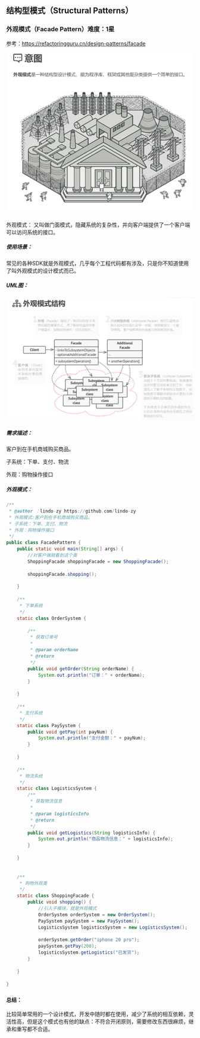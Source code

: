 ## 结构型模式（Structural Patterns）

### 外观模式（Facade Pattern）难度：1星

参考：https://refactoringguru.cn/design-patterns/facade

![1679824918518](1679824918518.png)

外观模式： 又叫做门面模式，隐藏系统的复杂性，并向客户端提供了一个客户端可以访问系统的接口。

##### 使用场景：

常见的各种SDK就是外观模式，几乎每个工程代码都有涉及，只是你不知道使用了叫外观模式的设计模式而已。

##### UML图：

![1679825157833](1679825157833.png)

##### 需求描述：

客户到在手机商城购买商品。

子系统：下单、支付、物流

外观：购物操作接口

##### 外观模式：

```java
/**
 * @author ：lindo-zy https://github.com/lindo-zy
 * 外观模式:客户到在手机商城购买商品。
 * 子系统：下单、支付、物流
 * 外观：购物操作接口
 */
public class FacadePattern {
    public static void main(String[] args) {
        //对客户端就看到这个类
        ShoppingFacade shoppingFacade = new ShoppingFacade();

        shoppingFacade.shopping();

    }

    /**
     * 下单系统
     */
    static class OrderSystem {

        /**
         * 获取订单号
         *
         * @param orderName
         * @return
         */
        public void getOrder(String orderName) {
            System.out.println("订单：" + orderName);
        }

    }

    /**
     * 支付系统
     */
    static class PaySystem {
        public void getPay(int payNum) {
            System.out.println("支付金额：" + payNum);
        }

    }

    /**
     * 物流系统
     */
    static class LogisticsSystem {
        /**
         * 获取物流信息
         *
         * @param logisticsInfo
         * @return
         */
        public void getLogistics(String logisticsInfo) {
            System.out.println("商品物流信息：" + logisticsInfo);
        }

    }


    /**
     * 购物外观类
     */
    static class ShoppingFacade {
        public void shopping() {
            //引入子模块，就是外观模式
            OrderSystem orderSystem = new OrderSystem();
            PaySystem paySystem = new PaySystem();
            LogisticsSystem logisticsSystem = new LogisticsSystem();

            orderSystem.getOrder("iphone 20 pro");
            paySystem.getPay(200);
            logisticsSystem.getLogistics("已发货");
        }

    }

}

```

#####     

#### 总结：

比较简单常用的一个设计模式，开发中随时都在使用，减少了系统的相互依赖，灵活性高，但是这个模式也有他的缺点：不符合开闭原则，需要修改东西很麻烦，继承和重写都不合适。

